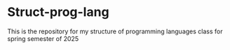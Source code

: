 # Struct-prog-lang
This is the repository for my structure of programming languages class for spring semester of 2025
